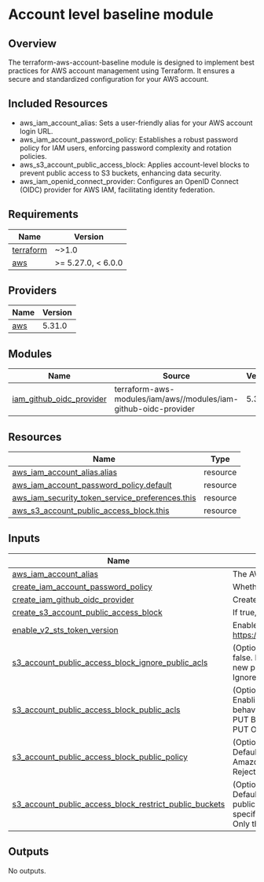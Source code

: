 # Account level baseline module

## Overview
The terraform-aws-account-baseline module is designed to implement best practices for AWS account management using Terraform. It ensures a secure and standardized configuration for your AWS account.

## Included Resources
- aws_iam_account_alias: Sets a user-friendly alias for your AWS account login URL.
- aws_iam_account_password_policy: Establishes a robust password policy for IAM users, enforcing password complexity and rotation policies.
- aws_s3_account_public_access_block: Applies account-level blocks to prevent public access to S3 buckets, enhancing data security.
- aws_iam_openid_connect_provider: Configures an OpenID Connect (OIDC) provider for AWS IAM, facilitating identity federation.

<!-- BEGINNING OF PRE-COMMIT-TERRAFORM DOCS HOOK -->
## Requirements

| Name | Version |
|------|---------|
| <a name="requirement_terraform"></a> [terraform](#requirement\_terraform) | ~>1.0 |
| <a name="requirement_aws"></a> [aws](#requirement\_aws) | >= 5.27.0, < 6.0.0 |

## Providers

| Name | Version |
|------|---------|
| <a name="provider_aws"></a> [aws](#provider\_aws) | 5.31.0 |

## Modules

| Name | Source | Version |
|------|--------|---------|
| <a name="module_iam_github_oidc_provider"></a> [iam\_github\_oidc\_provider](#module\_iam\_github\_oidc\_provider) | terraform-aws-modules/iam/aws//modules/iam-github-oidc-provider | 5.34.0 |

## Resources

| Name | Type |
|------|------|
| [aws_iam_account_alias.alias](https://registry.terraform.io/providers/hashicorp/aws/latest/docs/resources/iam_account_alias) | resource |
| [aws_iam_account_password_policy.default](https://registry.terraform.io/providers/hashicorp/aws/latest/docs/resources/iam_account_password_policy) | resource |
| [aws_iam_security_token_service_preferences.this](https://registry.terraform.io/providers/hashicorp/aws/latest/docs/resources/iam_security_token_service_preferences) | resource |
| [aws_s3_account_public_access_block.this](https://registry.terraform.io/providers/hashicorp/aws/latest/docs/resources/s3_account_public_access_block) | resource |

## Inputs

| Name | Description | Type | Default | Required |
|------|-------------|------|---------|:--------:|
| <a name="input_aws_iam_account_alias"></a> [aws\_iam\_account\_alias](#input\_aws\_iam\_account\_alias) | The AWS IAM account alias to set for the account, by default it will be set to the account name | `string` | `""` | no |
| <a name="input_create_iam_account_password_policy"></a> [create\_iam\_account\_password\_policy](#input\_create\_iam\_account\_password\_policy) | Whether to create an IAM account password policy | `bool` | `true` | no |
| <a name="input_create_iam_github_oidc_provider"></a> [create\_iam\_github\_oidc\_provider](#input\_create\_iam\_github\_oidc\_provider) | Create IAM OIDC provider for GitHub | `bool` | `true` | no |
| <a name="input_create_s3_account_public_access_block"></a> [create\_s3\_account\_public\_access\_block](#input\_create\_s3\_account\_public\_access\_block) | If true, module will create S3 public access block for account | `bool` | `true` | no |
| <a name="input_enable_v2_sts_token_version"></a> [enable\_v2\_sts\_token\_version](#input\_enable\_v2\_sts\_token\_version) | Enable V2 STS token version: https://docs.aws.amazon.com/IAM/latest/APIReference/API_SetSecurityTokenServicePreferences.html | `bool` | `true` | no |
| <a name="input_s3_account_public_access_block_ignore_public_acls"></a> [s3\_account\_public\_access\_block\_ignore\_public\_acls](#input\_s3\_account\_public\_access\_block\_ignore\_public\_acls) | (Optional) Whether Amazon S3 should ignore public ACLs for buckets in this account. Defaults to false. Enabling this setting does not affect the persistence of any existing ACLs and doesn't prevent new public ACLs from being set. When set to true causes Amazon S3 to:<br>      Ignore all public ACLs on buckets in this account and any objects that they contain. | `bool` | `true` | no |
| <a name="input_s3_account_public_access_block_public_acls"></a> [s3\_account\_public\_access\_block\_public\_acls](#input\_s3\_account\_public\_access\_block\_public\_acls) | (Optional) Whether Amazon S3 should block public ACLs for buckets in this account. Defaults to false. Enabling this setting does not affect existing policies or ACLs. When set to true causes the following behavior:<br>      PUT Bucket acl and PUT Object acl calls will fail if the specified ACL allows public access.<br>      PUT Object calls fail if the request includes a public ACL. | `bool` | `true` | no |
| <a name="input_s3_account_public_access_block_public_policy"></a> [s3\_account\_public\_access\_block\_public\_policy](#input\_s3\_account\_public\_access\_block\_public\_policy) | (Optional) Whether Amazon S3 should block public bucket policies for buckets in this account. Defaults to false. Enabling this setting does not affect existing bucket policies. When set to true causes Amazon S3 to:<br>    Reject calls to PUT Bucket policy if the specified bucket policy allows public access. | `bool` | `true` | no |
| <a name="input_s3_account_public_access_block_restrict_public_buckets"></a> [s3\_account\_public\_access\_block\_restrict\_public\_buckets](#input\_s3\_account\_public\_access\_block\_restrict\_public\_buckets) | (Optional) Whether Amazon S3 should restrict public bucket policies for buckets in this account. Defaults to false. Enabling this setting does not affect previously stored bucket policies, except that public and cross-account access within any public bucket policy, including non-public delegation to specific accounts, is blocked. When set to true:<br>      Only the bucket owner and AWS Services can access buckets with public policies. | `bool` | `true` | no |

## Outputs

No outputs.
<!-- END OF PRE-COMMIT-TERRAFORM DOCS HOOK -->
